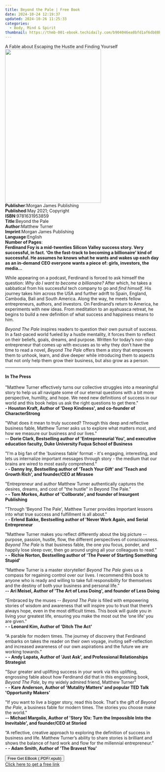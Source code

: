 ```yaml
---
title: Beyond the Pale | Free Book
date: 2024-10-24 12:19:37
updated: 2024-10-26 11:25:33
categories:
  - Body, Mind & Spirit
thumbnail: https://thmb-001-ebook.techidaily.com/b904046ea8bfd1af6db88b213f3e501f6d660fd4369a6f28035305cb024d16fc.jpg
---
```

<main id="book-container">
  <div class="flex flex-col">
    <div class="book-brief flex-1 py-6 px-4 sm:p-6 md:py-10 md:px-8">
      <!-- brief-->
      <div class="book-brief-main">
        A Fable about Escaping the Hustle and Finding Yourself
      </div>
    </div>
    <div
      class="book-meta-info flex-1 grid gap-4 col-start-1 col-end-3 row-start-1 sm:mb-6 sm:grid-cols-4 lg:gap-6 lg:col-start-2 lg:row-end-6 lg:row-span-6 lg:mb-0"
    >
      <div
        class="book-meta-info-left place-content-center mt-4 p-4 text-sm leading-6 col-start-2 col-span-2 dark:text-slate-400"
      >
        <img
          class="w-full h-500 object-cover rounded-lg sm:h-255 sm:col-span-2 lg:col-span-full"
          src="https://img-001-ebook.techidaily.com/8e370bafa3f9f14ec2f4e56af26b1131b7f6f01dcc1041841aba8695cd3d826d.jpg"
          alt=""
          width="312"
          height="500"
        />
      </div>
      <div
        class="book-meta-info-right mt-2 col-start-1 row-start-2 col-span-3 self-center"
      >
        <!-- meta data  -->
        <div class="flex flex-col px-4 md:px-8">
          <div class="flex-1">
            <strong>Publisher</strong>:<span class="px-2"
              >Morgan James Publishing</span
            >
          </div>
          <div class="flex-1">
            <strong>Published</strong>:<span class="px-2"
              >May 2021; Copyright</span
            >
          </div>
          <div class="flex-1">
            <strong>ISBN</strong>:<span class="px-2">9781631953859</span>
          </div>
          <div class="flex-1">
            <strong>Title</strong>:<span class="px-2">Beyond the Pale</span>
          </div>
          <div class="flex-1">
            <strong>Author</strong>:<span class="px-2">Matthew Turner</span>
          </div>
          <div class="flex-1">
            <strong>Imprint</strong>:<span class="px-2"
              >Morgan James Publishing</span
            >
          </div>
          <div class="flex-1">
            <strong>Language</strong>:<span class="px-2">English</span>
          </div>
          <div class="flex-1">
            <strong>Number of Pages</strong>:<span class="px-2"></span>
          </div>
        </div>
      </div>
    </div>
    <div class="book-description flex-1 py-6 px-4 sm:p-6 md:py-10 md:px-8">
      <div class="book-description-main">
        <div accordion-content="" id="description">
          <b
            >Ferdinand Foy is a mid-twenties Silicon Valley success story. Very
            successful, in fact. ‘On the fast-track to becoming a billionaire’
            kind of successful. He assumes he knows what he wants and wakes up
            each day as an in-demand CEO everyone wants a piece of: girls,
            investors, the media…</b
          >
          <p>
            While appearing on a podcast, Ferdinand is forced to ask himself the
            question: <i>Why do I want to become a billionaire?</i> After which,
            he takes a sabbatical from his successful tech company to go and
            <i>find himself</i>. His journey takes him across the USA and
            further adrift to Spain, England, Cambodia, Bali and South America.
            Along the way, he meets fellow entrepreneurs, authors, and
            investors. On Ferdinand’s return to America, he experiments with new
            ideas. From meditation to an ayahuasca retreat, he begins to build a
            new definition of what success and happiness means to him.
          </p>
          <p>
            <i>Beyond The Pale</i> inspires readers to question their own
            pursuit of success. In a fast-paced world fueled by a hustle
            mentality, it forces them to reflect on their beliefs, goals,
            dreams, and purpose. Written for today’s non-stop entrepreneur that
            comes up with excuses as to why they don’t have the time to read a
            novel, <i>Beyond The Pale</i> offers them a story that empowers them
            to unhook, learn, and dive deeper while introducing them to aspects
            that not only help them grow their business, but also grow as a
            person.
          </p>
        </div>
        <div class="accordion-fader"></div>
      </div>
    </div>
    <div class="book-excerpts flex-1 py-6 px-4 sm:p-6 md:py-10 md:px-8">
      <!-- excerpts-->
      <div class="book-excerpts-main">
        <hr />
        <h4 class="placeholder placeholder-heading">
          <span>In The Press</span>
        </h4>
        <p>
          "Matthew Turner effectively turns our collective struggles into a
          meaningful story to help us all navigate some of our eternal questions
          with a bit more perspective, humility, and hope. We need new
          definitions of success in our world and this book helps us ask the
          right questions to get there."<br />
          <b
            >- Houston Kraft, Author of 'Deep Kindness', and co-founder of
            CharacterStrong</b
          >
        </p>
        <p>
          "What does it mean to truly succeed? Through this deep and reflective
          business fable, Matthew Turner asks us to explore what matters most,
          and how we measure our business and our lives." <br />
          <b
            >-- Dorie Clark, Bestselling author of 'Entrepreneurial You', and
            executive education faculty, Duke University Fuqua School of
            Business</b
          >
        </p>
        <p>
          "I'm a big fan of the 'business fable' format - it's engaging,
          interesting, and lets us internalize important messages through story
          - the medium that our brains are wired to most easily comprehend."<br />
          <b
            >- - Danny Iny, Bestselling author of 'Teach Your Gift' and 'Teach
            and Growth Rich', and founder/CEO at Mirasee</b
          >
        </p>
        <p>
          "Entrepreneur and author Matthew Turner authentically captures the
          desires, dreams, and cost of "the hustle" in Beyond The Pale."<br />
          <b
            >- - Tom Morkes, Author of 'Collborate', and founder of Insurgent
            Publishing</b
          >
        </p>
        <p>
          "Through 'Beyond The Pale', Matthew Turner provides Important lessons
          into what true success and fulfillment is all about."<br />
          <b
            >- - Erlend Bakke, Bestselling author of 'Never Work Again, and
            Serial Entrepreneur</b
          >
        </p>
        <p>
          "Matthew Turner makes you reflect differently about the big picture --
          purpose, passion, hustle, flow, the different perspectives of
          consciousness. <i>Beyond The Pale</i> is that business fable, the one
          you focus, ponder, and happily lose sleep over, then go around urging
          all your colleagues to read.”<br />
          <b
            >- - Richie Norton, Bestselling author of 'The Power of Starting
            Something Stupid'
          </b>
        </p>
        <p>
          “Matthew Turner is a master storyteller! <i>Beyond The Pale</i> gives
          us a compass for regaining control over our lives. I recommend this
          book to anyone who is ready and willing to take full responsibility
          for themselves and the destiny of both your business and personal
          life.” <br />
          <b
            >-- Ari Meisel, Author of 'The Art of Less Doing', and founder of
            Less Doing</b
          >
        </p>
        <p>
          “Embraced by the muses -- <i>Beyond The Pale</i> is filled with
          empowering stories of wisdom and awareness that will inspire you to
          trust that there’s always hope, even in the most difficult times. This
          book will guide you in living your greatest life, ensuring you make
          the most out the ‘one life’ you are given.”<br />
          <b>- - Leonard Kim, Author of 'Ditch The Act'</b>
        </p>
        <p>
          “A parable for modern times. The journey of discovery that Ferdinand
          embarks on takes the reader on their own voyage, inviting
          self-reflection and increased awareness of our own aspirations and the
          future we are working towards.”<br />
          <b
            >- - Andy Lopata, Author of 'Just Ask', and Professional
            Relationships Strategist</b
          >
        </p>
        <p>
          "Spur greater and uplifting success in your work via this uplifting,
          engrossing fable about how Ferdinand did that in this engrossing book,
          <i>Beyond The Pale</i>, by my widely admired friend, Matthew
          Turner"<br />
          <b
            >- - Kare Anderson, Author of 'Mutality Matters' and popular TED
            Talk 'Opportunity Makers'</b
          >
        </p>
        <p>
          "If you want to live a bigger story, read this book. That's the gift
          of <i>Beyond the Pale</i>, a business fable for modern times. The
          stories you choose make the world."<br />
          <b
            >-- Michael Margolis, Author of 'Story 10x: Turn the Impossible Into
            the Inevitable', and founder/CEO at Storied</b
          >
        </p>
        <p>
          “A reflective, creative approach to exploring the definition of
          success in business and life. Matthew Turner’s ability to share
          stories is brilliant and shows the balance of hard work and flow for
          the millennial entrepreneur.”<br />
          <b>- - Adam Smith, Author of 'The Bravest You'</b>
        </p>
        <p></p>
        <p></p>
      </div>
    </div>
    <div
      class="book-about-author flex-1 py-6 px-4 sm:p-6 md:py-10 md:px-8"
    ></div>
    <div class="book-free-get flex-1 py-6 px-4 sm:p-6 md:py-10 md:px-8">
      <button
        id="btn-free-get"
        class="bg-blue-500 hover:bg-blue-700 text-white font-bold py-2 px-4 rounded"
      >
        Free Get EBook (.PDF/.epub)
      </button>
      <div id="countdown-display" class="px-2 text-lg mt-2"></div>
      <a
        id="free-link"
        class="hidden bg-blue-500 hover:bg-blue-700 text-white font-bold py-2 px-4 rounded"
        href="https://www.ebooks.com/en-us/book/210263145/beyond-the-pale/matthew-turner/"
        target="_blank"
        >Click here to get a free link</a
      >
    </div>
    <script>
      let countdownTime = 0;
      let countdownInterval = null;
      document
        .getElementById('btn-free-get')
        .addEventListener('click', startCountdown);
      function startCountdown() {
        countdownTime = new Date().getTime() + 60000 * 3;
        countdownInterval = setInterval(updateCountdown, 1000);
        document.getElementById('btn-free-get').disabled = true;
        document
          .getElementById('btn-free-get')
          .classList.add('bg-gray-500', 'cursor-not-allowed');
      }
      function updateCountdown() {
        let currentTime = new Date().getTime();
        let timeLeft = countdownTime - currentTime;
        let secondsLeft = Math.floor(timeLeft / 1000);
        document.getElementById('countdown-display').innerHTML =
          `Remaining time: ${secondsLeft} seconds.`;
        if (secondsLeft <= 0) {
          clearInterval(countdownInterval);
          document.getElementById('btn-free-get').classList.add('hidden');
          document.getElementById('free-link').classList.remove('hidden');
          document.getElementById('countdown-display').innerHTML = '';
        }
      }
    </script>
  </div>
</main>
